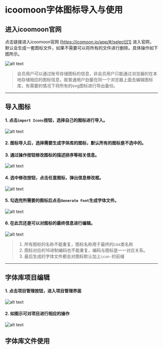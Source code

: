 # icoomoon字体图标导入与使用

## 进入icoomoon官网

点击链接进入icoomoon官网 [https://icomoon.io/app/#/select][1]
进入官网，默认会生成一套图标文件，如果不需要可以将所有的文件进行删除。具体操作如下图所示。

![alt text](https://github.com/moshang-xc/gitskills/blob/master/share/step1.jpg)

> 会员用户可以通过账号存储图标的信息，非会员用户只能通过浏览器的在本地存储相应的图标信息，故普通用户劲量在同一个浏览器上面去编辑图标库，有需要的情况下将所有的svg图标进行导出备份。

---

## 导入图标

#### 1. 点击`import Icons`按钮，选择自己的图标进行导入。
![alt text](https://github.com/moshang-xc/gitskills/blob/master/share/step2.jpg)

#### 2. 图标导入后，选择需要生成字体库的图标，默认所有的图标是不选中的。

#### 3. 通过操作按钮修改图标的描述排序等相关信息。
![alt text](https://github.com/moshang-xc/gitskills/blob/master/share/step3.jpg)

#### 4. 选中修改按钮，点击任意图标，弹出信息修改框。
![alt text](https://github.com/moshang-xc/gitskills/blob/master/share/step4.jpg)

#### 5. 勾选完所需要的图标后点击`Generate Font`生成字体文件。
![alt text](https://github.com/moshang-xc/gitskills/blob/master/share/step5.jpg)

#### 6. 在此页还是可以对图标的最终信息进行编辑。
![alt text](https://github.com/moshang-xc/gitskills/blob/master/share/step6.jpg)

> 1. 所有图标的名称不能重复，图标名称用于最终的css类名称
> 2. 图标对应的16进制编码也不能重复，编码与图标是一一对应关系。
> 3. 最后生成的字体文件都会对图标默认加上`icon-`的前缀

---

## 字体库项目编辑

#### 1. 点击项目管理按钮，进入项目管理界面
![alt text](https://github.com/moshang-xc/gitskills/blob/master/share/step7.jpg)

#### 2. 如图示可对项目进行相应的操作
![alt text](https://github.com/moshang-xc/gitskills/blob/master/share/step8.jpg)

## 字体库文件使用
